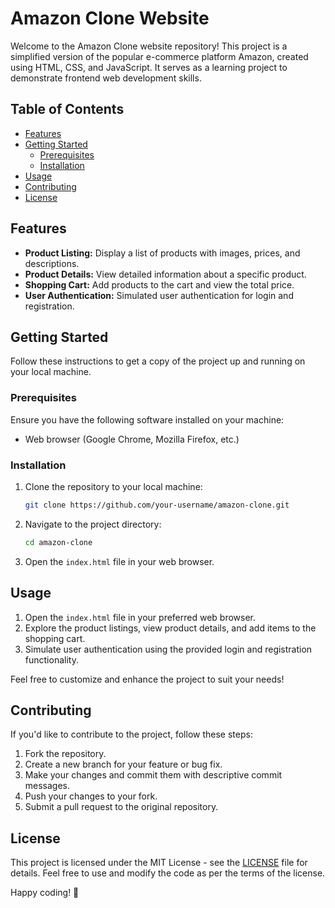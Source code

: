 # Amazon Clone Website

Welcome to the Amazon Clone website repository! This project is a simplified version of the popular e-commerce platform Amazon, created using HTML, CSS, and JavaScript. It serves as a learning project to demonstrate frontend web development skills.

## Table of Contents

- [Features](#features)
- [Getting Started](#getting-started)
  - [Prerequisites](#prerequisites)
  - [Installation](#installation)
- [Usage](#usage)
- [Contributing](#contributing)
- [License](#license)

## Features

- **Product Listing:** Display a list of products with images, prices, and descriptions.
- **Product Details:** View detailed information about a specific product.
- **Shopping Cart:** Add products to the cart and view the total price.
- **User Authentication:** Simulated user authentication for login and registration.

## Getting Started

Follow these instructions to get a copy of the project up and running on your local machine.

### Prerequisites

Ensure you have the following software installed on your machine:

- Web browser (Google Chrome, Mozilla Firefox, etc.)

### Installation

1. Clone the repository to your local machine:

   ```bash
   git clone https://github.com/your-username/amazon-clone.git
   ```

2. Navigate to the project directory:

   ```bash
   cd amazon-clone
   ```

3. Open the `index.html` file in your web browser.

## Usage

1. Open the `index.html` file in your preferred web browser.
2. Explore the product listings, view product details, and add items to the shopping cart.
3. Simulate user authentication using the provided login and registration functionality.

Feel free to customize and enhance the project to suit your needs!

## Contributing

If you'd like to contribute to the project, follow these steps:

1. Fork the repository.
2. Create a new branch for your feature or bug fix.
3. Make your changes and commit them with descriptive commit messages.
4. Push your changes to your fork.
5. Submit a pull request to the original repository.

## License

This project is licensed under the MIT License - see the [LICENSE](LICENSE) file for details. Feel free to use and modify the code as per the terms of the license.

Happy coding! 🚀
